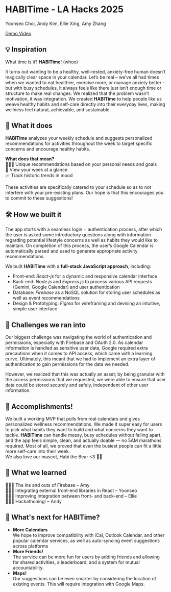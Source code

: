 # HABITime - LA Hacks 2025
Yoonseo Choi, Andy Kim, Ellie Xing, Amy Zhang

[Demo Video](https://youtu.be/8WiwDtg693s)

## 💡 Inspiration
What time is it? **HABITime**! (whoo)

It turns out wanting to be a healthy, well-rested, anxiety-free human doesn’t magically clear space in your calendar. Let’s be real – we’ve all had times when we wanted to eat healthier, exercise more, or manage anxiety better – but with busy schedules, it always feels like there just isn’t enough time or structure to make real changes. We realized that the problem wasn’t motivation, it was integration. We created **HABITime** to help people like us weave healthy habits and self-care directly into their everyday lives, making wellness feel natural, achievable, and sustainable.

## 📅 What it does 
**HABITime** analyzes your weekly schedule and suggests personalized recommendations for activities throughout the week to target specific concerns and encourage healthy habits. 

**What does that mean?**  
🧙🏻‍♀️ Unique recommendations based on your personal needs and goals  
👀 View your week at a glance  
📈 Track historic trends in mood  

These activities are specifically catered to your schedule so as to not interfere with your pre-existing plans. Our hope is that this encourages you to commit to these suggestions!

## 🛠️ How we built it 
The app starts with a seamless login + authentication process, after which the user is asked some introductory questions along with information regarding potential lifestyle concerns as well as habits they would like to maintain.
On completion of this process, the user’s Google Calendar is automatically parsed and used to generate appropriate activity recommendations.

We built **HABITime** with a **full-stack JavaScript approach**, including:
- Front-end: *React-js* for a dynamic and responsive calendar interface
- Back-end: *Node.js* and *Express.js* to process various API requests (Gemini, Google Calendar) and user authentication
- Database: *Firebase* as a NoSQL solution for storing user schedules as well as event recommendations
- Design & Prototyping: *Figma* for wireframing and devising an intuitive, simple user interface

## 🚧 Challenges we ran into 
Our biggest challenge was navigating the world of authentication and permissions, especially with Firebase and OAuth 2.0. As calendar information is handled as sensitive user data, Google required extra precautions when it comes to API access, which came with a learning curve. Ultimately, this meant that we had to implement an extra layer of authentication to gain permissions for the data we needed.

However, we realized that this was actually an asset; by being granular with the access permissions that we requested, we were able to ensure that user data could be stored securely and safely, independent of other user information.

## 🌟 Accomplishments!
We built a working MVP that pulls from real calendars and gives personalized wellness recommendations. We made it super easy for users to pick what habits they want to build and what concerns they want to tackle. **HABITime** can handle messy, busy schedules without falling apart, and the app feels simple, clean, and actually doable — no 5AM marathons required. Most of all, we proved that even the busiest people can fit a little more self-care into their week.  
We also love our mascot, Habi the Bear <3 🐻🍎

## 📝 What we learned 
👩🏻‍🔧 The ins and outs of Firebase – Amy  
🕵🏻‍♀️ Integrating external front-end libraries in React – Yoonseo  
👩🏻‍💻 Improving integration between front- and back-end – Ellie  
🧙🏼‍♂️ Hackathoning! – Andy

## 🤠 What's next for HABITime?
- **More Calendars**  
We hope to improve compatibility with iCal, Outlook Calendar, and other popular calendar services, as well as auto-syncing event suggestions across platforms
- **More Friends!**  
The service can be more fun for users by adding friends and allowing for shared activities, a leaderboard, and a system for mutual accountability.
- **Maps!**  
Our suggestions can be even smarter by considering the location of existing events. This will require integration with Google Maps.


